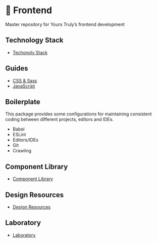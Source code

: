 # :hammer: Frontend
Master repository for Yours Truly’s frontend development

## Technology Stack
- [Techonoly Stack](https://stackshare.io/yours-truly/yours-truly)

## Guides
- [CSS & Sass](css.md)
- [JavaScript](javascript.md)

## Boilerplate

This package provides some configurations for maintaining consistent coding between different projects, editors and IDEs.

- Babel
- ESLint
- Editors/IDEs
- Git
- Crawling

## Component Library
- [Component Library](component-library)

## Design Resources
- [Design Resources](design-resources)

## Laboratory
- [Laboratory](lab)
